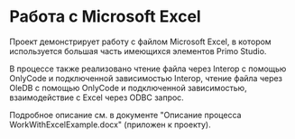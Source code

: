 # Работа с Microsoft Excel
Проект демонстрирует работу с файлом Microsoft Excel, в котором используется большая часть имеющихся элементов Primo Studio.

В процессе также реализовано чтение файла через Interop с помощью OnlyCode и подключенной зависимостью Interop, чтение файла через OleDB с помощью OnlyCode и подключенной зависимостью, взаимодействие с Excel через ODBC запрос.

Подробное описание см. в документе "Описание процесса WorkWithExcelExample.docx" (приложен к проекту).

